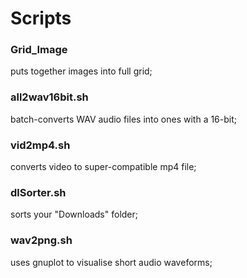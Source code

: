 # Scripts

### Grid_Image
puts together images into full grid;
### all2wav16bit.sh
batch-converts WAV audio files into ones with a 16-bit;
### vid2mp4.sh
converts video to super-compatible mp4 file;
### dlSorter.sh
sorts your "Downloads" folder;
### wav2png.sh
uses gnuplot to visualise short audio waveforms;
